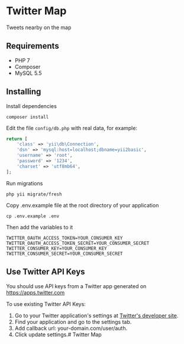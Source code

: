 
# Twitter Map

Tweets nearby on the map

## Requirements

* PHP 7
* Composer
* MySQL 5.5

## Installing

Install dependencies

```
composer install
```

Edit the file `config/db.php` with real data, for example:

```php
return [
    'class' => 'yii\db\Connection',
    'dsn' => 'mysql:host=localhost;dbname=yii2basic',
    'username' => 'root',
    'password' => '1234',
    'charset' => 'utf8mb64',
];
```

Run migrations

```
php yii migrate/fresh
```

Copy .env.example file at the root directory of your application

```
cp .env.example .env
```

Then add the variables to it

```
TWITTER_OAUTH_ACCESS_TOKEN=YOUR_CONSUMER_KEY
TWITTER_OAUTH_ACCESS_TOKEN_SECRET=YOUR_CONSUMER_SECRET
TWITTER_CONSUMER_KEY=YOUR_CONSUMER_KEY
TWITTER_CONSUMER_SECRET=YOUR_CONSUMER_SECRET
```

## Use Twitter API Keys

You should use API keys from a Twitter app generated on https://apps.twitter.com

To use existing Twitter API Keys:
1. Go to your Twitter application's settings at [Twitter's developer site](https://apps.twitter.com).
2. Find your application and go to the settings tab.
3. Add callback url:  your-domain.com/user/auth.
4. Click update settings.# Twitter Map
